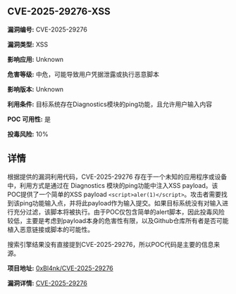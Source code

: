 ## CVE-2025-29276-XSS

**漏洞编号:** CVE-2025-29276

**漏洞类型:** XSS

**影响应用:** Unknown

**危害等级:** 中危，可能导致用户凭据泄露或执行恶意脚本

**影响版本:** Unknown

**利用条件:** 目标系统存在Diagnostics模块的ping功能，且允许用户输入内容

**POC 可用性:** 是

**投毒风险:** 10%

## 详情

根据提供的漏洞利用代码，CVE-2025-29276 存在于一个未知的应用程序或设备中，利用方式是通过在 Diagnostics 模块的ping功能中注入XSS payload。该POC提供了一个简单的XSS payload `<script>aler(1)</script>`。攻击者需要找到该ping功能输入点，并将此payload作为输入提交。如果目标系统没有对输入进行充分过滤，该脚本将被执行。由于POC仅包含简单的alert脚本，因此投毒风险较低，主要是考虑到payload本身的危害性有限，以及Github仓库所有者是否可能植入恶意链接或脚本的可能性。

搜索引擎结果没有直接提到CVE-2025-29276，所以POC代码是主要的信息来源。

**项目地址:** [0xBl4nk/CVE-2025-29276](https://github.com/0xBl4nk/CVE-2025-29276)

**漏洞详情:** [CVE-2025-29276](https://nvd.nist.gov/vuln/detail/CVE-2025-29276)
